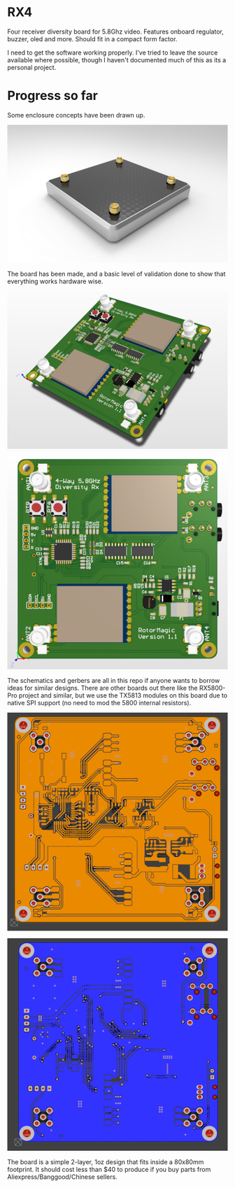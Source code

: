 # RX4
Four receiver diversity board for 5.8Ghz video. Features onboard regulator, buzzer, oled and more. Should fit in a compact form factor.

I need to get the software working properly. I've tried to leave the source available where possible, though I haven't documented much of this as its a personal project.

# Progress so far

Some enclosure concepts have been drawn up.

![Proposed Enclosure](https://raw.githubusercontent.com/Scottapotamas/RX4/master/Enclosure%20Render.jpg)

The board has been made, and a basic level of validation done to show that everything works hardware wise.

![3D Iso View](https://raw.githubusercontent.com/Scottapotamas/RX4/master/3D%20Iso.PNG)

![3D Top View](https://github.com/Scottapotamas/RX4/blob/master/3D%20Top.PNG)

The schematics and gerbers are all in this repo if anyone wants to borrow ideas for similar designs. There are other boards out there like the RX5800-Pro project and similar, but we use the TX5813 modules on this board due to native SPI support (no need to mod the 5800 internal resistors).

![Top Layer](https://raw.githubusercontent.com/Scottapotamas/RX4/master/Top%20Layer.png)

![Bottom Layer](https://raw.githubusercontent.com/Scottapotamas/RX4/master/Bottom%20Layer.png)

The board is a simple 2-layer, 1oz design that fits inside a 80x80mm footprint. It should cost less than $40 to produce if you buy parts from Aliexpress/Banggood/Chinese sellers.
